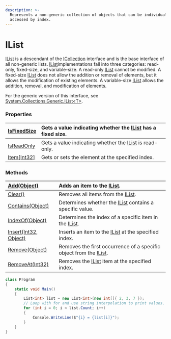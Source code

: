 ```yaml
---
description: >-
  Represents a non-generic collection of objects that can be individually
  accessed by index.
---
```


# IList

 [IList](https://docs.microsoft.com/en-us/dotnet/api/system.collections.ilist?view=netcore-2.2) is a descendant of the [ICollection](https://docs.microsoft.com/en-us/dotnet/api/system.collections.icollection?view=netcore-2.2) interface and is the base interface of all non-generic lists. [IList](https://docs.microsoft.com/en-us/dotnet/api/system.collections.ilist?view=netcore-2.2)implementations fall into three categories: read-only, fixed-size, and variable-size. A read-only [IList](https://docs.microsoft.com/en-us/dotnet/api/system.collections.ilist?view=netcore-2.2) cannot be modified. A fixed-size [IList](https://docs.microsoft.com/en-us/dotnet/api/system.collections.ilist?view=netcore-2.2) does not allow the addition or removal of elements, but it allows the modification of existing elements. A variable-size [IList](https://docs.microsoft.com/en-us/dotnet/api/system.collections.ilist?view=netcore-2.2) allows the addition, removal, and modification of elements.

For the generic version of this interface, see [System.Collections.Generic.IList&lt;T&gt;](https://docs.microsoft.com/en-us/dotnet/api/system.collections.generic.ilist-1?view=netcore-2.2).

### Properties  <a id="properties"></a>

| [IsFixedSize](https://docs.microsoft.com/en-us/dotnet/api/system.collections.ilist.isfixedsize?view=netcore-2.2#System_Collections_IList_IsFixedSize) | Gets a value indicating whether the [IList](https://docs.microsoft.com/en-us/dotnet/api/system.collections.ilist?view=netcore-2.2) has a fixed size. |
| :--- | :--- |
| [IsReadOnly](https://docs.microsoft.com/en-us/dotnet/api/system.collections.ilist.isreadonly?view=netcore-2.2#System_Collections_IList_IsReadOnly) | Gets a value indicating whether the [IList](https://docs.microsoft.com/en-us/dotnet/api/system.collections.ilist?view=netcore-2.2) is read-only. |
| [Item\[Int32\]](https://docs.microsoft.com/en-us/dotnet/api/system.collections.ilist.item?view=netcore-2.2#System_Collections_IList_Item_System_Int32_) | Gets or sets the element at the specified index. |

### Methods  <a id="methods"></a>

| [Add\(Object\)](https://docs.microsoft.com/en-us/dotnet/api/system.collections.ilist.add?view=netcore-2.2#System_Collections_IList_Add_System_Object_) | Adds an item to the [IList](https://docs.microsoft.com/en-us/dotnet/api/system.collections.ilist?view=netcore-2.2). |
| :--- | :--- |
| [Clear\(\)](https://docs.microsoft.com/en-us/dotnet/api/system.collections.ilist.clear?view=netcore-2.2#System_Collections_IList_Clear) | Removes all items from the [IList](https://docs.microsoft.com/en-us/dotnet/api/system.collections.ilist?view=netcore-2.2). |
| [Contains\(Object\)](https://docs.microsoft.com/en-us/dotnet/api/system.collections.ilist.contains?view=netcore-2.2#System_Collections_IList_Contains_System_Object_) | Determines whether the [IList](https://docs.microsoft.com/en-us/dotnet/api/system.collections.ilist?view=netcore-2.2) contains a specific value. |
| [IndexOf\(Object\)](https://docs.microsoft.com/en-us/dotnet/api/system.collections.ilist.indexof?view=netcore-2.2#System_Collections_IList_IndexOf_System_Object_) | Determines the index of a specific item in the [IList](https://docs.microsoft.com/en-us/dotnet/api/system.collections.ilist?view=netcore-2.2). |
| [Insert\(Int32, Object\)](https://docs.microsoft.com/en-us/dotnet/api/system.collections.ilist.insert?view=netcore-2.2#System_Collections_IList_Insert_System_Int32_System_Object_) | Inserts an item to the [IList](https://docs.microsoft.com/en-us/dotnet/api/system.collections.ilist?view=netcore-2.2) at the specified index. |
| [Remove\(Object\)](https://docs.microsoft.com/en-us/dotnet/api/system.collections.ilist.remove?view=netcore-2.2#System_Collections_IList_Remove_System_Object_) | Removes the first occurrence of a specific object from the [IList](https://docs.microsoft.com/en-us/dotnet/api/system.collections.ilist?view=netcore-2.2). |
| [RemoveAt\(Int32\)](https://docs.microsoft.com/en-us/dotnet/api/system.collections.ilist.removeat?view=netcore-2.2#System_Collections_IList_RemoveAt_System_Int32_) | Removes the [IList](https://docs.microsoft.com/en-us/dotnet/api/system.collections.ilist?view=netcore-2.2) item at the specified index. |

```csharp
class Program
{
    static void Main()
    {
        List<int> list = new List<int>(new int[]{ 2, 3, 7 });
        // Loop with for and use string interpolation to print values.
        for (int i = 0; i < list.Count; i++)
        {
            Console.WriteLine($"{i} = {list[i]}");
        }
    }
}
```

